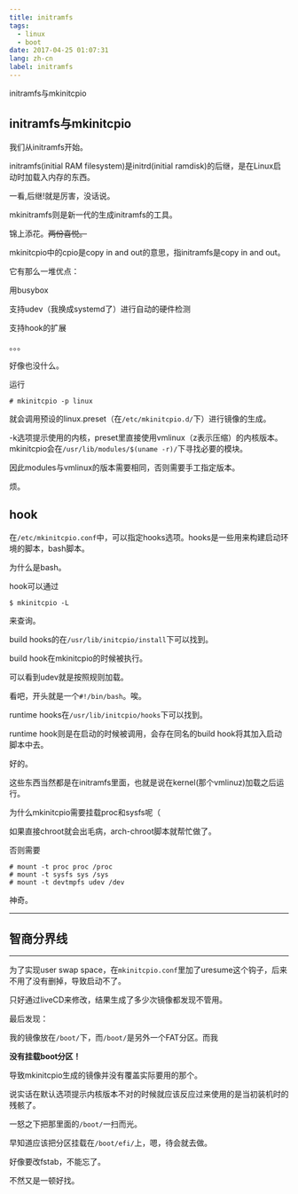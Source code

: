 ```yaml
---
title: initramfs
tags:
  - linux
  - boot
date: 2017-04-25 01:07:31
lang: zh-cn
label: initramfs
---
```

initramfs与mkinitcpio
<!-- excerpt -->


## initramfs与mkinitcpio

我们从initramfs开始。

initramfs(initial RAM filesystem)是initrd(initial ramdisk)的后继，是在Linux启动时加载入内存的东西。

一看,后继!就是厉害，没话说。

mkinitramfs则是新一代的生成initramfs的工具。

锦上添花。<del>两份喜悦。</del>

mkinitcpio中的cpio是copy in and out的意思，指initramfs是copy in and out。

它有那么一堆优点：

用busybox

支持udev（我换成systemd了）进行自动的硬件检测

支持hook的扩展

。。。

好像也没什么。

运行

```shell
# mkinitcpio -p linux 
```

就会调用预设的linux.preset（在`/etc/mkinitcpio.d/`下）进行镜像的生成。

-k选项提示使用的内核，preset里直接使用vmlinux（z表示压缩）的内核版本。mkinitcpio会在`/usr/lib/modules/$(uname -r)/`下寻找必要的模块。

因此modules与vmlinux的版本需要相同，否则需要手工指定版本。

烦。

## hook

在`/etc/mkinitcpio.conf`中，可以指定hooks选项。hooks是一些用来构建启动环境的脚本，bash脚本。

为什么是bash。

hook可以通过

```shell
$ mkinitcpio -L
```

来查询。

build hooks的在`/usr/lib/initcpio/install`下可以找到。

build hook在mkinitcpio的时候被执行。

可以看到udev就是按照规则加载。

看吧，开头就是一个`#!/bin/bash`。唉。

runtime hooks在`/usr/lib/initcpio/hooks`下可以找到。

runtime hook则是在启动的时候被调用，会存在同名的build hook将其加入启动脚本中去。

好的。

这些东西当然都是在initramfs里面，也就是说在kernel(那个vmlinuz)加载之后运行。

为什么mkinitcpio需要挂载proc和sysfs呢（

如果直接chroot就会出毛病，arch-chroot脚本就帮忙做了。

否则需要

```shell
# mount -t proc proc /proc
# mount -t sysfs sys /sys
# mount -t devtmpfs udev /dev
```

神奇。


---
## 智商分界线
---

为了实现user swap space，在`mkinitcpio.conf`里加了uresume这个钩子，后来不用了没有删掉，导致启动不了。

只好通过liveCD来修改，结果生成了多少次镜像都发现不管用。

最后发现：

我的镜像放在`/boot/`下，而`/boot/`是另外一个FAT分区。而我

**没有挂载boot分区！**

导致mkinitcpio生成的镜像并没有覆盖实际要用的那个。

说实话在默认选项提示内核版本不对的时候就应该反应过来使用的是当初装机时的残骸了。

一怒之下把那里面的`/boot/`一扫而光。

早知道应该把分区挂载在`/boot/efi/`上，嗯，待会就去做。

好像要改fstab，不能忘了。

不然又是一顿好找。
